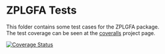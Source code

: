 # ZPLGFA Tests

This folder contains some test cases for the ZPLGFA package.  
The test coverage can be seen at the [coveralls](https://coveralls.io/github/SimonWaldherr/zplgfa?branch=master) project page.  

[![Coverage Status](https://coveralls.io/repos/github/SimonWaldherr/zplgfa/badge.svg?branch=master)](https://coveralls.io/github/SimonWaldherr/zplgfa?branch=master) 

